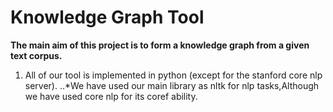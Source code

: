 #                                   Knowledge Graph Tool
**The main aim of this project is to form a knowledge graph from a given text corpus.**
1. All of our tool is implemented in python (except for the stanford core nlp server).
..*We have used our main library as nltk for nlp tasks,Although we have used core nlp for its coref ability.
